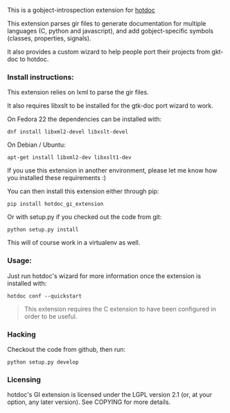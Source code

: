 This is a gobject-introspection extension for [hotdoc](https://github.com/hotdoc/hotdoc)

This extension parses gir files to generate documentation for multiple languages
(C, python and javascript), and add gobject-specific symbols (classes, properties,
signals).

It also provides a custom wizard to help people port their projects from
gkt-doc to hotdoc.

### Install instructions:

This extension relies on lxml to parse the gir files.

It also requires libxslt to be installed for the gtk-doc port
wizard to work.

On Fedora 22 the dependencies can be installed with:

```
dnf install libxml2-devel libxslt-devel
```

On Debian / Ubuntu:

```
apt-get install libxml2-dev libxslt1-dev
```

If you use this extension in another environment, please let me know
how you installed these requirements :)

You can then install this extension either through pip:

```
pip install hotdoc_gi_extension
```

Or with setup.py if you checked out the code from git:

```
python setup.py install
```

This will of course work in a virtualenv as well.

### Usage:

Just run hotdoc's wizard for more information once the extension is installed with:

```
hotdoc conf --quickstart
```

> This extension requires the C extension to have been configured in order to be useful.

### Hacking

Checkout the code from github, then run:

```
python setup.py develop
```

### Licensing

hotdoc's GI extension is licensed under the LGPL version 2.1 (or, at your option, any
later version). See COPYING for more details.
